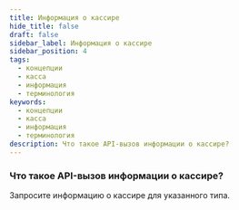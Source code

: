 ```yaml
---
title: Информация о кассире
hide_title: false
draft: false
sidebar_label: Информация о кассире
sidebar_position: 4
tags:
  - концепции
  - касса
  - информация
  - терминология
keywords:
  - концепции
  - касса
  - информация
  - терминология
description: Что такое API-вызов информации о кассире?
---
```


### Что такое API-вызов информации о кассире?

Запросите информацию о кассире для указанного типа.
